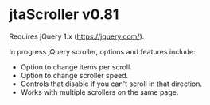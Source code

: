 # jtaScroller v0.81

Requires jQuery 1.x (https://jquery.com/).

In progress jQuery scroller, options and features include:

- Option to change items per scroll.
- Option to change scroller speed.
- Controls that disable if you can't scroll in that direction.
- Works with multiple scrollers on the same page.
